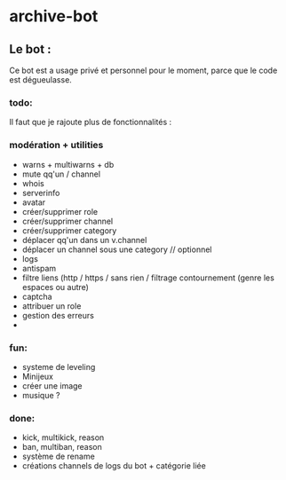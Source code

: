 # archive-bot

## Le bot :

Ce bot est a usage privé et personnel pour le moment, parce que le code est dégueulasse.

### todo:

Il faut que je rajoute plus de fonctionnalités :

### modération + utilities

- warns + multiwarns + db
- mute qq'un / channel
- whois
- serverinfo
- avatar
- créer/supprimer role
- créer/supprimer channel
- créer/supprimer category
- déplacer qq'un dans un  v.channel
- déplacer un channel sous une category // optionnel
- logs
- antispam
- filtre liens (http / https / sans rien / filtrage contournement (genre les espaces ou autre)
- captcha
- attribuer un role
- gestion des erreurs 
- 

### fun:

- systeme de leveling
- Minijeux
- créer  une image
- musique ?

### done:

- kick, multikick, reason
- ban, multiban, reason
- système de rename
- créations channels de logs du bot + catégorie liée
